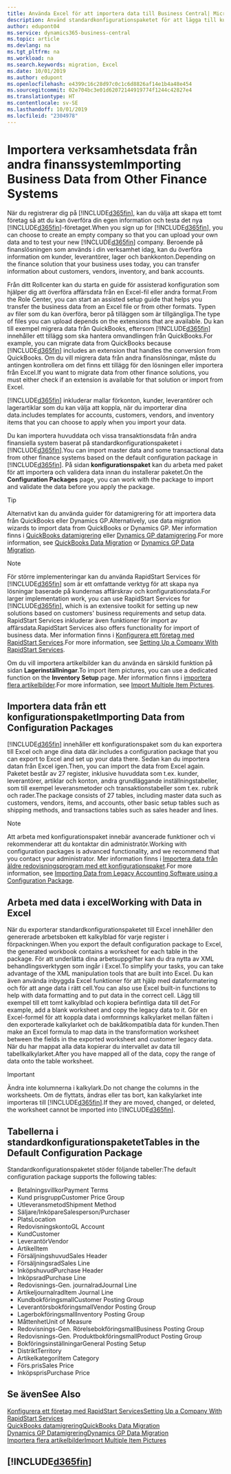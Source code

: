 ```yaml
---
title: Använda Excel för att importera data till Business Central| Microsoft Docs
description: Använd standardkonfigurationspaketet för att lägga till kundinformation i Excel och återimportera data till Business Central.
author: edupont04
ms.service: dynamics365-business-central
ms.topic: article
ms.devlang: na
ms.tgt_pltfrm: na
ms.workload: na
ms.search.keywords: migration, Excel
ms.date: 10/01/2019
ms.author: edupont
ms.openlocfilehash: e4399c16c28d97c0c1c6d8826af14e1b4a48e454
ms.sourcegitcommit: 02e704bc3e01d62072144919774f1244c42827e4
ms.translationtype: HT
ms.contentlocale: sv-SE
ms.lasthandoff: 10/01/2019
ms.locfileid: "2304978"
---
```

# <a name="importing-business-data-from-other-finance-systems"></a><span data-ttu-id="bb06e-103">Importera verksamhetsdata från andra finanssystem</span><span class="sxs-lookup"><span data-stu-id="bb06e-103">Importing Business Data from Other Finance Systems</span></span>
<span data-ttu-id="bb06e-104">När du registrerar dig på [!INCLUDE[d365fin](includes/d365fin_md.md)], kan du välja att skapa ett tomt företag så att du kan överföra din egen information och testa det nya [!INCLUDE[d365fin](includes/d365fin_md.md)]-företaget.</span><span class="sxs-lookup"><span data-stu-id="bb06e-104">When you sign up for [!INCLUDE[d365fin](includes/d365fin_md.md)], you can choose to create an empty company so that you can upload your own data and to test your new [!INCLUDE[d365fin](includes/d365fin_md.md)] company.</span></span> <span data-ttu-id="bb06e-105">Beroende på finanslösningen som används i din verksamhet idag, kan du överföra information om kunder, leverantörer, lager och bankkonton.</span><span class="sxs-lookup"><span data-stu-id="bb06e-105">Depending on the finance solution that your business uses today, you can transfer information about customers, vendors, inventory, and bank accounts.</span></span>  

<span data-ttu-id="bb06e-106">Från ditt Rollcenter kan du starta en guide för assisterad konfiguration som hjälper dig att överföra affärsdata från en Excel-fil eller andra format.</span><span class="sxs-lookup"><span data-stu-id="bb06e-106">From the Role Center, you can start an assisted setup guide that helps you transfer the business data from an Excel file or from other formats.</span></span> <span data-ttu-id="bb06e-107">Typen av filer som du kan överföra, beror på tilläggen som är tillgängliga.</span><span class="sxs-lookup"><span data-stu-id="bb06e-107">The type of files you can upload depends on the extensions that are available.</span></span> <span data-ttu-id="bb06e-108">Du kan till exempel migrera data från QuickBooks, eftersom [!INCLUDE[d365fin](includes/d365fin_md.md)] innehåller ett tillägg som ska hantera omvandlingen från QuickBooks.</span><span class="sxs-lookup"><span data-stu-id="bb06e-108">For example, you can migrate data from QuickBooks because [!INCLUDE[d365fin](includes/d365fin_md.md)] includes an extension that handles the conversion from QuickBooks.</span></span> <span data-ttu-id="bb06e-109">Om du vill migrera data från andra finanslösningar, måste du antingen kontrollera om det finns ett tillägg för den lösningen eller importera från Excel.</span><span class="sxs-lookup"><span data-stu-id="bb06e-109">If you want to migrate data from other finance solutions, you must either check if an extension is available for that solution or import from Excel.</span></span>  

[!INCLUDE[d365fin](includes/d365fin_md.md)] <span data-ttu-id="bb06e-110">inkluderar mallar förkonton, kunder, leverantörer och lagerartiklar som du kan välja att koppla, när du importerar dina data.</span><span class="sxs-lookup"><span data-stu-id="bb06e-110">includes templates for accounts, customers, vendors, and inventory items that you can choose to apply when you import your data.</span></span>

<span data-ttu-id="bb06e-111">Du kan importera huvuddata och vissa transaktionsdata från andra finansiella system baserat på standardkonfigurationspaketet i [!INCLUDE[d365fin](includes/d365fin_md.md)].</span><span class="sxs-lookup"><span data-stu-id="bb06e-111">You can import master data and some transactional data from other finance systems based on the default configuration package in [!INCLUDE[d365fin](includes/d365fin_md.md)].</span></span> <span data-ttu-id="bb06e-112">På sidan **konfigurationspaket** kan du arbeta med paket för att importera och validera data innan du installerar paketet.</span><span class="sxs-lookup"><span data-stu-id="bb06e-112">On the **Configuration Packages** page, you can work with the package to import and validate the data before you apply the package.</span></span>  

> [!TIP]  
> <span data-ttu-id="bb06e-113">Alternativt kan du använda guider för datamigrering för att importera data från QuickBooks eller Dynamics GP.</span><span class="sxs-lookup"><span data-stu-id="bb06e-113">Alternatively, use data migration wizards to import data from QuickBooks or Dynamics GP.</span></span> <span data-ttu-id="bb06e-114">Mer information finns i [QuickBooks datamigrering](ui-extensions-quickbooks-data-migration.md) eller [Dynamics GP datamigrering](ui-extensions-dynamicsgp-data-migration.md).</span><span class="sxs-lookup"><span data-stu-id="bb06e-114">For more information, see [QuickBooks Data Migration](ui-extensions-quickbooks-data-migration.md) or [Dynamics GP Data Migration](ui-extensions-dynamicsgp-data-migration.md).</span></span>

> [!NOTE]  
> <span data-ttu-id="bb06e-115">För större implementeringar kan du använda RapidStart Services för [!INCLUDE[d365fin](includes/d365fin_md.md)] som är ett omfattande verktyg för att skapa nya lösningar baserade på kundernas affärskrav och konfigurationsdata.</span><span class="sxs-lookup"><span data-stu-id="bb06e-115">For larger implementation work, you can use RapidStart Services for [!INCLUDE[d365fin](includes/d365fin_md.md)], which is an extensive toolkit for setting up new solutions based on customers' business requirements and setup data.</span></span> <span data-ttu-id="bb06e-116">RapidStart Services inkluderar även funktioner för import av affärsdata.</span><span class="sxs-lookup"><span data-stu-id="bb06e-116">RapidStart Services also offers functionality for import of business data.</span></span> <span data-ttu-id="bb06e-117">Mer information finns i [Konfigurera ett företag med RapidStart Services](admin-set-up-a-company-with-rapidstart.md).</span><span class="sxs-lookup"><span data-stu-id="bb06e-117">For more information, see [Setting Up a Company With RapidStart Services](admin-set-up-a-company-with-rapidstart.md).</span></span>

<span data-ttu-id="bb06e-118">Om du vill importera artikelbilder kan du använda en särskild funktion på sidan **Lagerinställningar**.</span><span class="sxs-lookup"><span data-stu-id="bb06e-118">To import item pictures, you can use a dedicated function on the **Inventory Setup** page.</span></span> <span data-ttu-id="bb06e-119">Mer information finns i [importera flera artikelbilder](inventory-how-import-item-pictures.md).</span><span class="sxs-lookup"><span data-stu-id="bb06e-119">For more information, see [Import Multiple Item Pictures](inventory-how-import-item-pictures.md).</span></span>

## <a name="importing-data-from-configuration-packages"></a><span data-ttu-id="bb06e-120">Importera data från ett konfigurationspaket</span><span class="sxs-lookup"><span data-stu-id="bb06e-120">Importing Data from Configuration Packages</span></span>
[!INCLUDE[d365fin](includes/d365fin_md.md)] <span data-ttu-id="bb06e-121">innehåller ett konfigurationspaket som du kan exportera till Excel och ange dina data där.</span><span class="sxs-lookup"><span data-stu-id="bb06e-121">includes a configuration package that you can export to Excel and set up your data there.</span></span> <span data-ttu-id="bb06e-122">Sedan kan du importera datan från Excel igen.</span><span class="sxs-lookup"><span data-stu-id="bb06e-122">Then, you can import the data from Excel again.</span></span> <span data-ttu-id="bb06e-123">Paketet består av 27 register, inklusive huvuddata som t.ex. kunder, leverantörer, artiklar och konton, andra grundläggande inställningstabeller, som till exempel leveransmetoder och transaktionstabeller som t.ex. rubrik och rader.</span><span class="sxs-lookup"><span data-stu-id="bb06e-123">The package consists of 27 tables, including master data such as customers, vendors, items, and accounts, other basic setup tables such as shipping methods, and transactions tables such as sales header and lines.</span></span>  

> [!NOTE]  
>   <span data-ttu-id="bb06e-124">Att arbeta med konfigurationspaket innebär avancerade funktioner och vi rekommenderar att du kontaktar din administratör.</span><span class="sxs-lookup"><span data-stu-id="bb06e-124">Working with configuration packages is advanced functionality, and we recommend that you contact your administrator.</span></span> <span data-ttu-id="bb06e-125">Mer information finns i [Importera data från äldre redovisningsprogram med ett konfigurationspaket](across-import-data-configuration-packages.md).</span><span class="sxs-lookup"><span data-stu-id="bb06e-125">For more information, see [Importing Data from Legacy Accounting Software using a Configuration Package](across-import-data-configuration-packages.md).</span></span>

## <a name="working-with-data-in-excel"></a><span data-ttu-id="bb06e-126">Arbeta med data i excel</span><span class="sxs-lookup"><span data-stu-id="bb06e-126">Working with Data in Excel</span></span>
<span data-ttu-id="bb06e-127">När du exporterar standardkonfigurationspaketet till Excel innehåller den genererade arbetsboken ett kalkylblad för varje register i förpackningen.</span><span class="sxs-lookup"><span data-stu-id="bb06e-127">When you export the default configuration package to Excel, the generated workbook contains a worksheet for each table in the package.</span></span> <span data-ttu-id="bb06e-128">För att underlätta dina arbetsuppgifter kan du dra nytta av XML behandlingsverktygen som ingår i Excel.</span><span class="sxs-lookup"><span data-stu-id="bb06e-128">To simplify your tasks, you can take advantage of the XML manipulation tools that are built into Excel.</span></span> <span data-ttu-id="bb06e-129">Du kan även använda inbyggda Excel funktioner för att hjälp med dataformatering och för att ange data i rätt cell.</span><span class="sxs-lookup"><span data-stu-id="bb06e-129">You can also use Excel built-in functions to help with data formatting and to put data in the correct cell.</span></span> <span data-ttu-id="bb06e-130">Lägg till exempel till ett tomt kalkylblad och kopiera befintliga data till det.</span><span class="sxs-lookup"><span data-stu-id="bb06e-130">For example, add a blank worksheet and copy the legacy data to it.</span></span> <span data-ttu-id="bb06e-131">Gör en Excel-formel för att koppla data i omformnings kalkylarket mellan fälten i den exporterade kalkylarket och de bakåtkompatibla data för kunden.</span><span class="sxs-lookup"><span data-stu-id="bb06e-131">Then make an Excel formula to map data in the transformation worksheet between the fields in the exported worksheet and customer legacy data.</span></span> <span data-ttu-id="bb06e-132">När du har mappat alla data kopierar du intervallet av data till tabellkalkylarket.</span><span class="sxs-lookup"><span data-stu-id="bb06e-132">After you have mapped all of the data, copy the range of data onto the table worksheet.</span></span>  

> [!IMPORTANT]  
>  <span data-ttu-id="bb06e-133">Ändra inte kolumnerna i kalkylark.</span><span class="sxs-lookup"><span data-stu-id="bb06e-133">Do not change the columns in the worksheets.</span></span> <span data-ttu-id="bb06e-134">Om de flyttats, ändras eller tas bort, kan kalkylarket inte importeras till [!INCLUDE[d365fin](includes/d365fin_md.md)].</span><span class="sxs-lookup"><span data-stu-id="bb06e-134">If they are moved, changed, or deleted, the worksheet cannot be imported into [!INCLUDE[d365fin](includes/d365fin_md.md)].</span></span>

## <a name="tables-in-the-default-configuration-package"></a><span data-ttu-id="bb06e-135">Tabellerna i standardkonfigurationspaketet</span><span class="sxs-lookup"><span data-stu-id="bb06e-135">Tables in the Default Configuration Package</span></span>
<span data-ttu-id="bb06e-136">Standardkonfigurationspaketet stöder följande tabeller:</span><span class="sxs-lookup"><span data-stu-id="bb06e-136">The default configuration package supports the following tables:</span></span>

-   <span data-ttu-id="bb06e-137">Betalningsvillkor</span><span class="sxs-lookup"><span data-stu-id="bb06e-137">Payment Terms</span></span>
-   <span data-ttu-id="bb06e-138">Kund prisgrupp</span><span class="sxs-lookup"><span data-stu-id="bb06e-138">Customer Price Group</span></span>
-   <span data-ttu-id="bb06e-139">Utleveransmetod</span><span class="sxs-lookup"><span data-stu-id="bb06e-139">Shipment Method</span></span>
-   <span data-ttu-id="bb06e-140">Säljare/Inköpare</span><span class="sxs-lookup"><span data-stu-id="bb06e-140">Salesperson/Purchaser</span></span>
-   <span data-ttu-id="bb06e-141">Plats</span><span class="sxs-lookup"><span data-stu-id="bb06e-141">Location</span></span>
-   <span data-ttu-id="bb06e-142">Redovisningskonto</span><span class="sxs-lookup"><span data-stu-id="bb06e-142">GL Account</span></span>
-   <span data-ttu-id="bb06e-143">Kund</span><span class="sxs-lookup"><span data-stu-id="bb06e-143">Customer</span></span>
-   <span data-ttu-id="bb06e-144">Leverantör</span><span class="sxs-lookup"><span data-stu-id="bb06e-144">Vendor</span></span>
-   <span data-ttu-id="bb06e-145">Artikel</span><span class="sxs-lookup"><span data-stu-id="bb06e-145">Item</span></span>
-   <span data-ttu-id="bb06e-146">Försäljningshuvud</span><span class="sxs-lookup"><span data-stu-id="bb06e-146">Sales Header</span></span>
-   <span data-ttu-id="bb06e-147">Försäljningsrad</span><span class="sxs-lookup"><span data-stu-id="bb06e-147">Sales Line</span></span>
-   <span data-ttu-id="bb06e-148">Inköpshuvud</span><span class="sxs-lookup"><span data-stu-id="bb06e-148">Purchase Header</span></span>
-   <span data-ttu-id="bb06e-149">Inköpsrad</span><span class="sxs-lookup"><span data-stu-id="bb06e-149">Purchase Line</span></span>
-   <span data-ttu-id="bb06e-150">Redovisnings-</span><span class="sxs-lookup"><span data-stu-id="bb06e-150">Gen.</span></span> <span data-ttu-id="bb06e-151">journalrad</span><span class="sxs-lookup"><span data-stu-id="bb06e-151">Journal Line</span></span>
-   <span data-ttu-id="bb06e-152">Artikeljournalrad</span><span class="sxs-lookup"><span data-stu-id="bb06e-152">Item Journal Line</span></span>
-   <span data-ttu-id="bb06e-153">Kundbokföringsmall</span><span class="sxs-lookup"><span data-stu-id="bb06e-153">Customer Posting Group</span></span>
-   <span data-ttu-id="bb06e-154">Leverantörsbokföringsmall</span><span class="sxs-lookup"><span data-stu-id="bb06e-154">Vendor Posting Group</span></span>
-   <span data-ttu-id="bb06e-155">Lagerbokföringsmall</span><span class="sxs-lookup"><span data-stu-id="bb06e-155">Inventory Posting Group</span></span>
-   <span data-ttu-id="bb06e-156">Måttenhet</span><span class="sxs-lookup"><span data-stu-id="bb06e-156">Unit of Measure</span></span>
-   <span data-ttu-id="bb06e-157">Redovisnings-</span><span class="sxs-lookup"><span data-stu-id="bb06e-157">Gen.</span></span> <span data-ttu-id="bb06e-158">Rörelsebokföringsmall</span><span class="sxs-lookup"><span data-stu-id="bb06e-158">Business Posting Group</span></span>
-   <span data-ttu-id="bb06e-159">Redovisnings-</span><span class="sxs-lookup"><span data-stu-id="bb06e-159">Gen.</span></span> <span data-ttu-id="bb06e-160">Produktbokföringsmall</span><span class="sxs-lookup"><span data-stu-id="bb06e-160">Product Posting Group</span></span>
-   <span data-ttu-id="bb06e-161">Bokföringsinställningar</span><span class="sxs-lookup"><span data-stu-id="bb06e-161">General Posting Setup</span></span>
-   <span data-ttu-id="bb06e-162">Distrikt</span><span class="sxs-lookup"><span data-stu-id="bb06e-162">Territory</span></span>
-   <span data-ttu-id="bb06e-163">Artikelkategori</span><span class="sxs-lookup"><span data-stu-id="bb06e-163">Item Category</span></span>
-   <span data-ttu-id="bb06e-164">Förs.pris</span><span class="sxs-lookup"><span data-stu-id="bb06e-164">Sales Price</span></span>
-   <span data-ttu-id="bb06e-165">Inköpspris</span><span class="sxs-lookup"><span data-stu-id="bb06e-165">Purchase Price</span></span>

## <a name="see-also"></a><span data-ttu-id="bb06e-166">Se även</span><span class="sxs-lookup"><span data-stu-id="bb06e-166">See Also</span></span>
[<span data-ttu-id="bb06e-167">Konfigurera ett företag med RapidStart Services</span><span class="sxs-lookup"><span data-stu-id="bb06e-167">Setting Up a Company With RapidStart Services</span></span>](admin-set-up-a-company-with-rapidstart.md)  
[<span data-ttu-id="bb06e-168">QuickBooks datamigrering</span><span class="sxs-lookup"><span data-stu-id="bb06e-168">QuickBooks Data Migration</span></span>](ui-extensions-quickbooks-data-migration.md)  
[<span data-ttu-id="bb06e-169">Dynamics GP Datamigrering</span><span class="sxs-lookup"><span data-stu-id="bb06e-169">Dynamics GP Data Migration</span></span>](ui-extensions-dynamicsgp-data-migration.md)  
[<span data-ttu-id="bb06e-170">Importera flera artikelbilder</span><span class="sxs-lookup"><span data-stu-id="bb06e-170">Import Multiple Item Pictures</span></span>](inventory-how-import-item-pictures.md)

## [!INCLUDE[d365fin](includes/free_trial_md.md)]  
